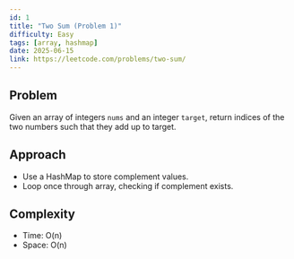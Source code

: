 ```yaml
---
id: 1
title: "Two Sum (Problem 1)"
difficulty: Easy
tags: [array, hashmap]
date: 2025-06-15
link: https://leetcode.com/problems/two-sum/
---
```


## Problem

Given an array of integers `nums` and an integer `target`, return indices of the two numbers such that they add up to target.

## Approach

- Use a HashMap to store complement values.
- Loop once through array, checking if complement exists.

## Complexity

- Time: O(n)
- Space: O(n)
